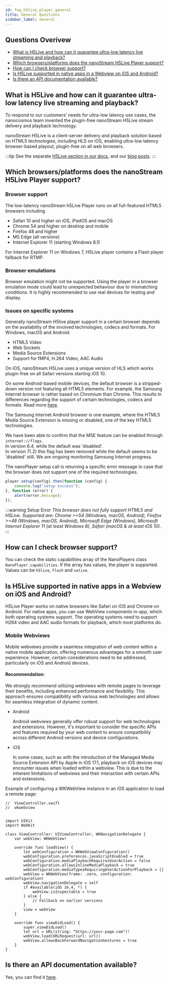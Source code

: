 ```yaml
---
id: faq_h5live_player_general
title: General Questions
sidebar_label: General
---
```


## Questions Overivew

- [What is H5Live and how can it guarantee ultra-low latency live streaming and playback?](#what-is-h5live-and-how-can-it-guarantee-ultra-low-latency-live-streaming-and-playback)
- [Which browsers/platforms does the nanoStream H5Live Player support?](#which-browsersplatforms-does-the-nanostream-h5live-player-support)
- [How can I check browser support?](#how-can-i-check-browser-support)
- [Is H5Live supported in native apps in a Webview on iOS and Android?](#is-h5live-supported-in-native-apps-in-a-webview-on-ios-and-android)
- [Is there an API documentation available?](#is-there-an-api-documentation-available)

## What is H5Live and how can it guarantee ultra-low latency live streaming and playback?

To respond to our customers’ needs for ultra-low latency use cases, the nanocosmos team invented the plugin-free nanoStream H5Live stream delivery and playback technology.

nanoStream H5Live is a client-server delivery and playback solution based on HTML5 technologies, including HLS on iOS, enabling ultra-low latency browser-based playout, plugin-free on all web browsers.

:::tip
See the separate [H5Live section  in our docs](../nanoplayer/nanoplayer_introduction), and our [blog posts](https://www.nanocosmos.de/blog/?s=h5live).
:::

## Which browsers/platforms does the nanoStream H5Live Player support?

### Browser support

The low-latency nanoStream h5Live Player runs on all full-featured HTML5 browsers including

- Safari 10 and higher on iOS, iPadOS and macOS
- Chrome 54 and higher on desktop and mobile
- Firefox 48 and higher
- MS Edge (all versions)
- Internet Explorer 11 (starting Windows 8.1)

For Internet Explorer 11 on Windows 7, H5Live player contains a Flash player fallback for RTMP.

### Browser emulations

Browser emulation might not be supported. Using the player in a browser emulation mode could lead to unexpected behaviour due to mismatching conditions.
It is highly recommended to use real devices for testing and display.

### Issues on specific systems

Generally nanoStream H5live player support in a certain browser depends on the
availability of the involved technologies, codecs and formats.
For Windows, macOS and Android:

- HTML5 Video
- Web Sockets
- Media Source Extensions
- Support for fMP4, H.264 Video, AAC Audio

On iOS, nanoStream H5Live uses a unique version of HLS which works plugin-free on all Safari versions starting iOS 10.

On some Android-based mobile devices, the default browser is a stripped-down version not featuring all HTML5 elements.
For example, the Samsung Internet browser is rather based on Chromium than Chrome.
This results in differences regarding the support of certain technologies, codecs and formats. Read more [here](https://www.chromium.org/audio-video).

The Samsung Internet Android browser is one example, where the HTML5 Media Source Extension is missing or disabled, one of the key HTML5 technologies.

We have been able to confirm that the MSE feature can be enabled through `internet://flags`. <br/>
In version 6.4, while the default was 'disabled'. <br/>
In version 7(.2) this flag has been removed while the default seems to be 'disabled' still. We are ongoing monitoring Samsung Internet progress.

The nanoPlayer setup call is returning a specific error message in case that the
browser does not support one of the required technologies.

```js
player.setup(config).then(function (config) {
    console.log("setup success");
}, function (error) {
    alert(error.message);
});
```

:::warning Setup Error
*This browser does not fully support HTML5 and H5Live.
Supported are: Chrome >=54 (Windows, macOS, Android), Firefox >=48 (Windows, macOS, Android),
Microsoft Edge (Windows), Microsoft Internet Explorer 11 (at least Windows 8),
Safari (macOS & at least iOS 10).*
:::

## How can I check browser support?

You can check the static capabilities array of the NanoPlayers class `NanoPlayer.capabilities`. If the array has values, the player is supported. Values can be `h5live`, `flash` and `native`.

## Is H5Live supported in native apps in a Webview on iOS and Android?

H5Live Player works on native browsers like Safari on iOS and Chrome on Android.
For native apps, you can use WebView components in-app, which both operating systems support.
The operating systems need to support H264 video and AAC audio formats for playback, which most platforms do.

### Mobile Webviews
Mobile webviews provide a seamless integration of web content within a native mobile application, offering numerous advantages for a smooth user experience. However, certain considerations need to be addressed, particularly on iOS and Android devices.

#### Recommendation:
We strongly recommend utilizing webviews with remote pages to leverage their benefits, including enhanced performance and flexibility. This approach ensures compatibility with various web technologies and allows for seamless integration of dynamic content.

* Android

    Android webviews generally offer robust support for web technologies and extensions. However, it's important to consider the specific APIs and features required by your web content to ensure compatibility across different Android versions and device configurations.

* iOS

    In some cases, such as with the introduction of the Managed Media Source Extension API by Apple in iOS 17.1, playback on iOS devices may encounter issues when loaded within a webview. This is due to the inherent limitations of webviews and their interaction with certain APIs and extensions.

 Example of configuring a WKWebView instance in an iOS application to load a remote page:


```
//  ViewController.swift
//  wkwebview


import UIKit
import WebKit

class ViewController: UIViewController, WKNavigationDelegate {
    var webView: WKWebView!

    override func loadView() {
        let webConfiguration = WKWebViewConfiguration()
        webConfiguration.preferences.javaScriptEnabled = true
        webConfiguration.mediaPlaybackRequiresUserAction = false
        webConfiguration.allowsInlineMediaPlayback = true
        webConfiguration.mediaTypesRequiringUserActionForPlayback = []
        webView = WKWebView(frame: .zero, configuration: webConfiguration)
        webView.navigationDelegate = self
        if #available(iOS 16.4, *) {
            webView.isInspectable = true
        } else {
            // Fallback on earlier versions
        }
        view = webView
    }

    override func viewDidLoad() {
        super.viewDidLoad()
        let url = URL(string: “https://your-page.com")!
        webView.load(URLRequest(url: url))
        webView.allowsBackForwardNavigationGestures = true
    }
}
```

## Is there an API documentation available?

Yes, you can find it [here](../nanoplayer/nanoplayer_api).